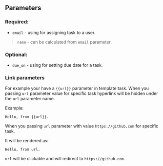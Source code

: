 ## Parameters

### Required:

- `email` - using for assigning task to a user.

> `name` - can be calculated from `email` parameter.

### Optional:

- `due_on` - using for setting due date for a task.

### Link parameters

For example your have a `{{url}}` parameter in template task.
When you passing `url` parameter value for specific task hyperlink will be hidden
under the `url` parameter name.

Example:

```text
Hello, from {{url}}.
```

When you passing `url` parameter with value `https://github.com` for specific task.

It will be rendered as:

```text
Hello, from url.
```

`url` will be clickable and will redirect to `https://github.com`.